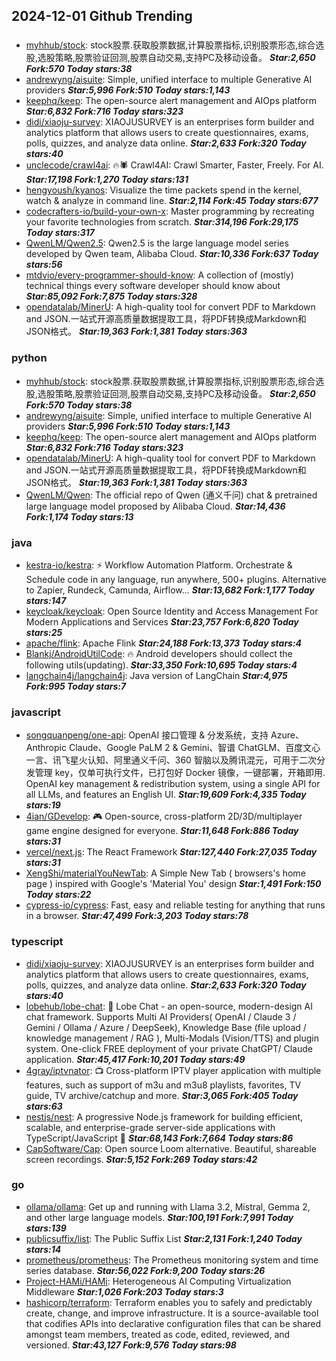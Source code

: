 ## 2024-12-01 Github Trending

### 
* [myhhub/stock](https://github.com/myhhub/stock): stock股票.获取股票数据,计算股票指标,识别股票形态,综合选股,选股策略,股票验证回测,股票自动交易,支持PC及移动设备。 ***Star:2,650 Fork:570 Today stars:38***
* [andrewyng/aisuite](https://github.com/andrewyng/aisuite): Simple, unified interface to multiple Generative AI providers ***Star:5,996 Fork:510 Today stars:1,143***
* [keephq/keep](https://github.com/keephq/keep): The open-source alert management and AIOps platform ***Star:6,832 Fork:716 Today stars:323***
* [didi/xiaoju-survey](https://github.com/didi/xiaoju-survey): XIAOJUSURVEY is an enterprises form builder and analytics platform that allows users to create questionnaires, exams, polls, quizzes, and analyze data online. ***Star:2,633 Fork:320 Today stars:40***
* [unclecode/crawl4ai](https://github.com/unclecode/crawl4ai): 🔥🕷️ Crawl4AI: Crawl Smarter, Faster, Freely. For AI. ***Star:17,198 Fork:1,270 Today stars:131***
* [hengyoush/kyanos](https://github.com/hengyoush/kyanos): Visualize the time packets spend in the kernel, watch & analyze in command line. ***Star:2,114 Fork:45 Today stars:677***
* [codecrafters-io/build-your-own-x](https://github.com/codecrafters-io/build-your-own-x): Master programming by recreating your favorite technologies from scratch. ***Star:314,196 Fork:29,175 Today stars:317***
* [QwenLM/Qwen2.5](https://github.com/QwenLM/Qwen2.5): Qwen2.5 is the large language model series developed by Qwen team, Alibaba Cloud. ***Star:10,336 Fork:637 Today stars:56***
* [mtdvio/every-programmer-should-know](https://github.com/mtdvio/every-programmer-should-know): A collection of (mostly) technical things every software developer should know about ***Star:85,092 Fork:7,875 Today stars:328***
* [opendatalab/MinerU](https://github.com/opendatalab/MinerU): A high-quality tool for convert PDF to Markdown and JSON.一站式开源高质量数据提取工具，将PDF转换成Markdown和JSON格式。 ***Star:19,363 Fork:1,381 Today stars:363***

### python
* [myhhub/stock](https://github.com/myhhub/stock): stock股票.获取股票数据,计算股票指标,识别股票形态,综合选股,选股策略,股票验证回测,股票自动交易,支持PC及移动设备。 ***Star:2,650 Fork:570 Today stars:38***
* [andrewyng/aisuite](https://github.com/andrewyng/aisuite): Simple, unified interface to multiple Generative AI providers ***Star:5,996 Fork:510 Today stars:1,143***
* [keephq/keep](https://github.com/keephq/keep): The open-source alert management and AIOps platform ***Star:6,832 Fork:716 Today stars:323***
* [opendatalab/MinerU](https://github.com/opendatalab/MinerU): A high-quality tool for convert PDF to Markdown and JSON.一站式开源高质量数据提取工具，将PDF转换成Markdown和JSON格式。 ***Star:19,363 Fork:1,381 Today stars:363***
* [QwenLM/Qwen](https://github.com/QwenLM/Qwen): The official repo of Qwen (通义千问) chat & pretrained large language model proposed by Alibaba Cloud. ***Star:14,436 Fork:1,174 Today stars:13***

### java
* [kestra-io/kestra](https://github.com/kestra-io/kestra): ⚡ Workflow Automation Platform. Orchestrate & Schedule code in any language, run anywhere, 500+ plugins. Alternative to Zapier, Rundeck, Camunda, Airflow... ***Star:13,682 Fork:1,177 Today stars:147***
* [keycloak/keycloak](https://github.com/keycloak/keycloak): Open Source Identity and Access Management For Modern Applications and Services ***Star:23,757 Fork:6,820 Today stars:25***
* [apache/flink](https://github.com/apache/flink): Apache Flink ***Star:24,188 Fork:13,373 Today stars:4***
* [Blankj/AndroidUtilCode](https://github.com/Blankj/AndroidUtilCode): 🔥 Android developers should collect the following utils(updating). ***Star:33,350 Fork:10,695 Today stars:4***
* [langchain4j/langchain4j](https://github.com/langchain4j/langchain4j): Java version of LangChain ***Star:4,975 Fork:995 Today stars:7***

### javascript
* [songquanpeng/one-api](https://github.com/songquanpeng/one-api): OpenAI 接口管理 & 分发系统，支持 Azure、Anthropic Claude、Google PaLM 2 & Gemini、智谱 ChatGLM、百度文心一言、讯飞星火认知、阿里通义千问、360 智脑以及腾讯混元，可用于二次分发管理 key，仅单可执行文件，已打包好 Docker 镜像，一键部署，开箱即用. OpenAI key management & redistribution system, using a single API for all LLMs, and features an English UI. ***Star:19,609 Fork:4,335 Today stars:19***
* [4ian/GDevelop](https://github.com/4ian/GDevelop): 🎮 Open-source, cross-platform 2D/3D/multiplayer game engine designed for everyone. ***Star:11,648 Fork:886 Today stars:31***
* [vercel/next.js](https://github.com/vercel/next.js): The React Framework ***Star:127,440 Fork:27,035 Today stars:31***
* [XengShi/materialYouNewTab](https://github.com/XengShi/materialYouNewTab): A Simple New Tab ( browsers's home page ) inspired with Google's 'Material You' design ***Star:1,491 Fork:150 Today stars:22***
* [cypress-io/cypress](https://github.com/cypress-io/cypress): Fast, easy and reliable testing for anything that runs in a browser. ***Star:47,499 Fork:3,203 Today stars:78***

### typescript
* [didi/xiaoju-survey](https://github.com/didi/xiaoju-survey): XIAOJUSURVEY is an enterprises form builder and analytics platform that allows users to create questionnaires, exams, polls, quizzes, and analyze data online. ***Star:2,633 Fork:320 Today stars:40***
* [lobehub/lobe-chat](https://github.com/lobehub/lobe-chat): 🤯 Lobe Chat - an open-source, modern-design AI chat framework. Supports Multi AI Providers( OpenAI / Claude 3 / Gemini / Ollama / Azure / DeepSeek), Knowledge Base (file upload / knowledge management / RAG ), Multi-Modals (Vision/TTS) and plugin system. One-click FREE deployment of your private ChatGPT/ Claude application. ***Star:45,417 Fork:10,201 Today stars:49***
* [4gray/iptvnator](https://github.com/4gray/iptvnator): 📺 Cross-platform IPTV player application with multiple features, such as support of m3u and m3u8 playlists, favorites, TV guide, TV archive/catchup and more. ***Star:3,065 Fork:405 Today stars:63***
* [nestjs/nest](https://github.com/nestjs/nest): A progressive Node.js framework for building efficient, scalable, and enterprise-grade server-side applications with TypeScript/JavaScript 🚀 ***Star:68,143 Fork:7,664 Today stars:86***
* [CapSoftware/Cap](https://github.com/CapSoftware/Cap): Open source Loom alternative. Beautiful, shareable screen recordings. ***Star:5,152 Fork:269 Today stars:42***

### go
* [ollama/ollama](https://github.com/ollama/ollama): Get up and running with Llama 3.2, Mistral, Gemma 2, and other large language models. ***Star:100,191 Fork:7,991 Today stars:139***
* [publicsuffix/list](https://github.com/publicsuffix/list): The Public Suffix List ***Star:2,131 Fork:1,240 Today stars:14***
* [prometheus/prometheus](https://github.com/prometheus/prometheus): The Prometheus monitoring system and time series database. ***Star:56,022 Fork:9,200 Today stars:26***
* [Project-HAMi/HAMi](https://github.com/Project-HAMi/HAMi): Heterogeneous AI Computing Virtualization Middleware ***Star:1,026 Fork:203 Today stars:3***
* [hashicorp/terraform](https://github.com/hashicorp/terraform): Terraform enables you to safely and predictably create, change, and improve infrastructure. It is a source-available tool that codifies APIs into declarative configuration files that can be shared amongst team members, treated as code, edited, reviewed, and versioned. ***Star:43,127 Fork:9,576 Today stars:98***
